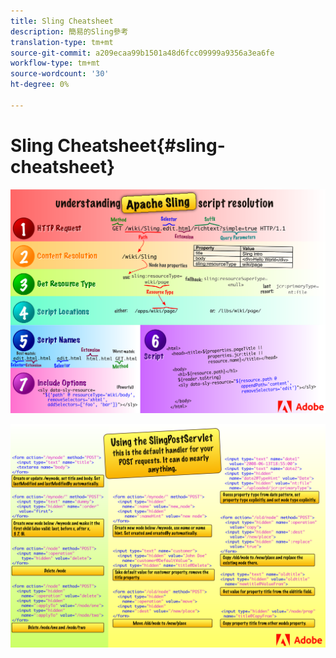 ```yaml
---
title: Sling Cheatsheet
description: 簡易的Sling參考
translation-type: tm+mt
source-git-commit: a209ecaa99b1501a48d6fcc09999a9356a3ea6fe
workflow-type: tm+mt
source-wordcount: '30'
ht-degree: 0%

---
```



# Sling Cheatsheet{#sling-cheatsheet}

![瞭解Apache Sling指令碼解析度。](assets/sling-cheatsheet-01.png)

![使用SlingPostServlet —— 這是您POST請求的預設處理常式； 它幾乎可以做任何事。](assets/sling-cheatsheet-02.png)
